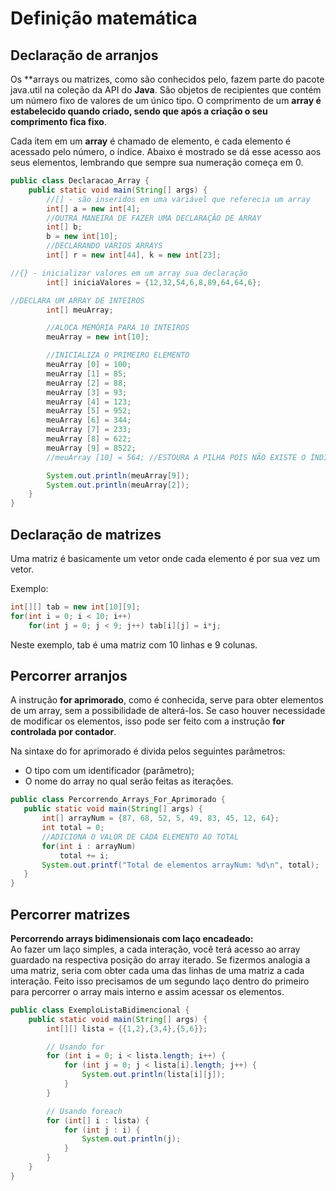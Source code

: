 # Definição matemática

##  Declaração de arranjos
Os  **arrays ou matrizes, como são conhecidos pelo, fazem parte do pacote java.util na coleção da API do  **Java**. São objetos de recipientes que contém um número fixo de valores de um único tipo. O comprimento de um  **array é estabelecido quando criado, sendo que após a criação o seu comprimento fica fixo**.

Cada item em um  **array**  é chamado de elemento, e cada elemento é acessado pelo número, o índice. Abaixo é mostrado se dá esse acesso aos seus elementos, lembrando que sempre sua numeração começa em 0.

``` Java
public class Declaracao_Array {
    public static void main(String[] args) {
        //[] - são inseridos em uma variável que referecia um array
        int[] a = new int[4];
        //OUTRA MANEIRA DE FAZER UMA DECLARAÇÃO DE ARRAY
        int[] b;
        b = new int[10];
        //DECLARANDO VÁRIOS ARRAYS
        int[] r = new int[44], k = new int[23];

//{} - inicializar valores em um array sua declaração
        int[] iniciaValores = {12,32,54,6,8,89,64,64,6};

//DECLARA UM ARRAY DE INTEIROS
        int[] meuArray;

        //ALOCA MEMÓRIA PARA 10 INTEIROS
        meuArray = new int[10];

        //INICIALIZA O PRIMEIRO ELEMENTO
        meuArray [0] = 100;
        meuArray [1] = 85;
        meuArray [2] = 88;
        meuArray [3] = 93;
        meuArray [4] = 123;
        meuArray [5] = 952;
        meuArray [6] = 344;
        meuArray [7] = 233;
        meuArray [8] = 622;
        meuArray [9] = 8522;
        //meuArray [10] = 564; //ESTOURA A PILHA POIS NÃO EXISTE O ÍNDICE 10

        System.out.println(meuArray[9]);
        System.out.println(meuArray[2]);
    }
}
```
## Declaração de matrizes
Uma matriz é basicamente um vetor onde cada elemento é por sua vez um vetor. 

Exemplo:
``` Java
int[][] tab = new int[10][9];
for(int i = 0; i < 10; i++) 
	for(int j = 0; j < 9; j++) tab[i][j] = i*j;
```
Neste exemplo, tab é uma matriz com 10 linhas e 9 colunas.

## Percorrer arranjos
A instrução  **for aprimorado**, como é conhecida, serve para obter elementos de um array, sem a possibilidade de alterá-los. Se caso houver necessidade de modificar os elementos, isso pode ser feito com a instrução  **for controlada por contador**.

Na sintaxe do for aprimorado é divida pelos seguintes parâmetros:

- O tipo com um identificador (parâmetro);
-   O nome do array no qual serão feitas as iterações.

 ``` Java
public class Percorrendo_Arrays_For_Aprimorado {
    public static void main(String[] args) {
        int[] arrayNum = {87, 68, 52, 5, 49, 83, 45, 12, 64};
        int total = 0;
        //ADICIONA O VALOR DE CADA ELEMENTO AO TOTAL
        for(int i : arrayNum)
            total += i;
        System.out.printf("Total de elementos arrayNum: %d\n", total);
    }
}
```

## Percorrer matrizes

**Percorrendo arrays bidimensionais com laço encadeado:**  
Ao fazer um laço simples, a cada interação, você terá acesso ao array guardado na respectiva posição do array iterado. Se fizermos analogia a uma matriz, seria com obter cada uma das linhas de uma matriz a cada interação. Feito isso precisamos de um segundo laço dentro do primeiro para percorrer o array mais interno e assim acessar os elementos.
```java
public class ExemploListaBidimencional {
    public static void main(String[] args) {
        int[][] lista = {{1,2},{3,4},{5,6}};

        // Usando for
        for (int i = 0; i < lista.length; i++) {
            for (int j = 0; j < lista[i].length; j++) {
                System.out.println(lista[i][j]);
            }
        }

        // Usando foreach
        for (int[] i : lista) {
            for (int j : i) {
                System.out.println(j);
            }
        }
    }
}
```
